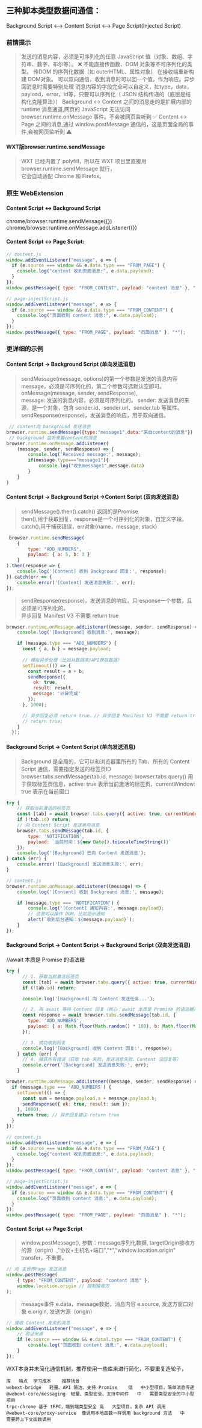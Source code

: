## 三种脚本类型数据间通信：
Background Script <–> Content Script <–> Page Script(Injected Script)
### 前情提示
>发送的消息内容，必须是可序列化的任意 JavaScript 值（对象、数组、字符串、数字、布尔等）。
>❌ 不能直接传函数、DOM 对象等不可序列化的类型。
>  传DOM 的序列化数据（如 outerHTML、属性对象） 在接收端重新构建 DOM对象。
> 可以双向通信，收到消息时可以回一个值，作为响应。异步回消息时需要特别处理
> 消息内容的字段完全可以自定义，如type，data，payload，error，id等，只要可以序列化（ JSON 结构传递的（底层是结构化克隆算法））
>Background ↔ Content 之间的消息走的是扩展内部的runtime 消息通道,网页的 JavaScript 无法访问 browser.runtime.onMessage 事件。不会被网页监听到 ✅
> Content ↔ Page 之间的消息,通过 window.postMessage 通信的，这是页面全局的事件,会被网页监听到 ⚠️
#### WXT版browser.runtime.sendMessage
>WXT 已经内置了 polyfill，所以在 WXT 项目里直接用 browser.runtime.sendMessage 就行，  
>它会自动适配 Chrome 和 Firefox。
### 原生 WebExtension
#### Content Script <-> Background Script
chrome/browser.runtime.sendMessage({})
chrome/browser.runtime.onMessage.addListener({})

#### Content Script <-> Page Script: 
```js
// content.js
window.addEventListener("message", e => {
  if (e.source === window && e.data.type === "FROM_PAGE") {
    console.log("content 收到页面消息:", e.data.payload);
  }
});
window.postMessage({ type: "FROM_CONTENT", payload: "content 消息" }, "*");

// page-injectScript.js
window.addEventListener("message", e => {
  if (e.source === window && e.data.type === "FROM_CONTENT") {
    console.log("页面收到 content 消息:", e.data.payload);
  }
});
window.postMessage({ type: "FROM_PAGE", payload: "页面消息" }, "*");
```


### 更详细的示例
#### Content Script -> Background Script (单向发送消息)
> sendMessage(message, options)的第一个参数是发送的消息内容message，必须是可序列化的，第二个参数可选默认空即可。
> onMessage(message, sender, sendResponse),  
> message: 发送的消息内容，必须是可序列化的。
> sender: 发送消息的来源，是一个对象，包含 sender.id、sender.url、sender.tab 等属性。  
> sendResponse(response)，发送消息的响应，用于双向通信。
```js
 // content向 background 发送消息
browser.runtime.sendMessage({type:"message1",data:"来自content的消息"})
 // background 监听来着content的消息
browser.runtime.onMessage.addListener(
    (message, sender, sendResponse) => {
        console.log('Received message:', message);
        if(message.type==="message1"){
            console.log("收到message1",message.data)
        }
    }
)
```
#### Content Script -> Background Script ->Content Script (双向发送消息)
>sendMessage().then().catch()  返回的是Promise  
> then(),用于获取回复，response是一个可序列化的对象，自定义字段。  
> catch(),用于捕获错误，err对象{name，message, stack}
```js
 browser.runtime.sendMessage(
    {
        type: "ADD_NUMBERS",
        payload: { a: 5, b: 3 }
    }
).then(response => {
    console.log('[Content] 收到 Background 回复:', response);
}).catch(err => {
    console.error('[Content] 发送消息失败:', err);
});
```
> sendResponse(response)，发送消息的响应，只response一个参数，且必须是可序列化的。  
> 异步回复 Manifest V3 不需要 return true
```js
browser.runtime.onMessage.addListener((message, sender, sendResponse) => {
    console.log('[Background] 收到消息:', message);

    if (message.type === "ADD_NUMBERS") {
      const { a, b } = message.payload;
      
      // 模拟异步处理（比如从数据库/API获取数据）
      setTimeout(() => {
        const result = a + b;
        sendResponse({
          ok: true,
          result: result,
          message: '计算完成'
        });
      }, 1000);

      // 异步回复必须 return true，// 异步回复 Manifest V3 不需要 return true
      // return true;
    }
  });
```
#### Background Script -> Content Script (单向发送消息)
> Background 是全局的，它可以和浏览器里所有的 Tab、所有的 Content Script 通信，需要指定发送的标签页ID
> browser.tabs.sendMessage(tab.id, message)
> browser.tabs.query() 用于获取标签页信息，active: true 表示当前激活的标签页，currentWindow: true 表示在当前窗口
```js
try {
    // 获取当前激活的标签页
    const [tab] = await browser.tabs.query({ active: true, currentWindow: true });
    if (!tab.id) return;
    // 向 Content Script 发送单向消息
    browser.tabs.sendMessage(tab.id, {
        type: 'NOTIFICATION',
        payload: `当前时间：${new Date().toLocaleTimeString()}`
    });
    console.log('[Background] 已向 Content 发送消息');
} catch (err) {
    console.error('[Background] 发送消息失败:', err);
}
```
```js
// content.js
browser.runtime.onMessage.addListener((message) => {
    console.log('[Content] 收到 Background 消息:', message);

    if (message.type === 'NOTIFICATION') {
        console.log('[Content] 通知内容:', message.payload);
        // 这里可以操作 DOM，比如显示通知
        alert(`收到后台通知：${message.payload}`);
    }
});
```
#### Background Script -> Content Script -> Background Script (双向发送消息)
//await 本质是 Promise 的语法糖
```js
try {
      // 1. 获取当前激活标签页
      const [tab] = await browser.tabs.query({ active: true, currentWindow: true });
      if (!tab.id) return;

      console.log('[Background] 向 Content 发送任务...');

      // 2. 用 await 等待 Content 回复（核心：await 本质是 Promise 的语法糖）
      const response = await browser.tabs.sendMessage(tab.id, {
        type: 'ADD_NUMBERS',
        payload: { a: Math.floor(Math.random() * 100), b: Math.floor(Math.random() * 100) }
      });

      // 3. 成功收到回复
      console.log('[Background] 收到 Content 回复:', response);
    } catch (err) {
      // 4. 捕获所有错误（获取 tab 失败、发送消息失败、Content 没回复等）
      console.error('[Background] 发送消息失败:', err);
    }
```
```js
browser.runtime.onMessage.addListener((message, sender, sendResponse) => {
  if (message.type === 'ADD_NUMBERS') {
    setTimeout(() => {
      const sum = message.payload.a + message.payload.b;
      sendResponse({ ok: true, result: sum });
    }, 1000);
    return true; // 异步回复建议 return true
  }
});
```
```js
// content.js
window.addEventListener("message", e => {
  if (e.source === window && e.data.type === "FROM_PAGE") {
    console.log("content 收到页面消息:", e.data.payload);
  }
});
window.postMessage({ type: "FROM_CONTENT", payload: "content 消息" }, "*");

// page-injectScript.js
window.addEventListener("message", e => {
  if (e.source === window && e.data.type === "FROM_CONTENT") {
    console.log("页面收到 content 消息:", e.data.payload);
  }
});
window.postMessage({ type: "FROM_PAGE", payload: "页面消息" }, "*");
```

#### Content Script <-> Page Script
> window.postMessage(),
> 参数：message序列化数据, 
> targetOrigin接收方的源（origin）,"协议+主机名+端口","*","window.location.origin"
> transfer，不重要。
```js
// 向 主世界Page 发送消息
window.postMessage(
    { type: "FROM_CONTENT", payload: "content 消息" },
    window.location.origin // 限制接收方
);
```
>message事件
> e.data，message数据，消息内容
> e.source, 发送方窗口对象
> e.origin, 发送方源（origin）
```js
// 接收 Content 发来的消息
window.addEventListener("message", e => {
    // 验证来源
    if (e.source === window && e.data?.type === "FROM_CONTENT") {
        console.log("页面收到 content 消息:", e.data.payload);
    }
});
```



WXT本身并未简化通信机制，推荐使用一些库来进行简化，不要重复造轮子，
```
库	特点	学习成本	推荐场景
webext-bridge	轻量、API 简洁、支持 Promise	低	中小型项目，简单消息传递
@webext-core/messaging	轻量、类型安全、支持中间件	中	需要类型安全的中小型项目
trpc-chrome	基于 tRPC，端到端类型安全	高	大型项目，复杂 API 调用
@webext-core/proxy-service	像调用本地函数一样调用 background 方法	中	需要跨上下文函数调用
```





